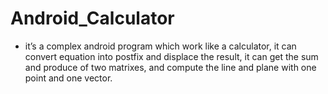 # Android_Calculator
- it’s a complex android program which work like a calculator, it can convert equation into postfix and displace the result, it can get the sum and produce of two matrixes, and compute the line and plane with one point and one vector.
